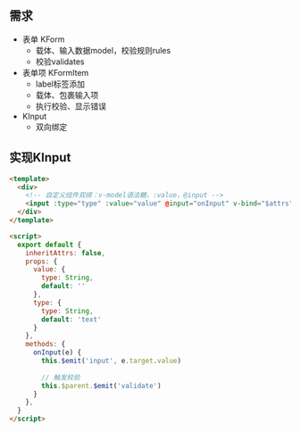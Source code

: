 ## 需求

+ 表单 KForm
  + 载体、输入数据model，校验规则rules
  + 校验validates
+ 表单项 KFormItem
  + label标签添加
  + 载体、包裹输入项
  + 执行校验、显示错误
+ KInput
  + 双向绑定



## 实现KInput

```html
<template>
  <div>
    <!-- 自定义组件双绑：v-model语法糖，:value，@input -->
    <input :type="type" :value="value" @input="onInput" v-bind="$attrs">
  </div>
</template>

<script>
  export default {
    inheritAttrs: false,
    props: {
      value: {
        type: String,
        default: ''
      },
      type: {
        type: String,
        default: 'text'
      }
    },
    methods: {
      onInput(e) {
        this.$emit('input', e.target.value)
        
        // 触发校验
        this.$parent.$emit('validate')
      }
    },
  }
</script>
```

